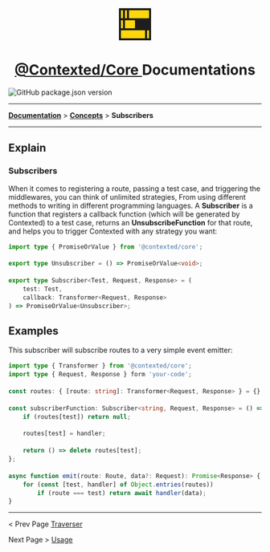 <div align="center">
    <img alt="Contexted Logo" width="64" src="https://raw.githubusercontent.com/contexted-js/brand/master/dark/main-fill.svg">
    <h1>
		<a href="https://github.com/contexted-js/core">
        	@Contexted/Core
    	</a>
		<span>Documentations</span>
	</h1>
</div>

<img alt="GitHub package.json version" src="https://img.shields.io/github/package-json/v/contexted-js/core">

---

[**Documentation**](../README.md) > [**Concepts**](README.md) > **Subscribers**

---

## Explain

### Subscribers

When it comes to registering a route, passing a test case, and triggering the middlewares, you can think of unlimited strategies, From using different methods to writing in different programming languages. A **Subscriber** is a function that registers a callback function (which will be generated by Contexted) to a test case, returns an **UnsubscribeFunction** for that route, and helps you to trigger Contexted with any strategy you want:

```ts
import type { PromiseOrValue } from '@contexted/core';

export type Unsubscriber = () => PromiseOrValue<void>;

export type Subscriber<Test, Request, Response> = (
	test: Test,
	callback: Transformer<Request, Response>
) => PromiseOrValue<Unsubscriber>;
```

## Examples

This subscriber will subscribe routes to a very simple event emitter:

```ts
import type { Transformer } from '@contexted/core';
import type { Request, Response } form 'your-code';

const routes: { [route: string]: Transformer<Request, Response> } = {};

const subscriberFunction: Subscriber<string, Request, Response> = () => {
	if (routes[test]) return null;

	routes[test] = handler;

	return () => delete routes[test];
};

async function emit(route: Route, data?: Request): Promise<Response> {
	for (const [test, handler] of Object.entries(routes))
		if (route === test) return await handler(data);
}
```

---

< Prev Page
[Traverser](traverser.md)

Next Page >
[Usage](../usage/README.md)
